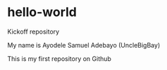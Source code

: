 # hello-world
Kickoff repository

My name is Ayodele Samuel Adebayo (UncleBigBay)

This is my first repository on Github
